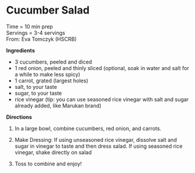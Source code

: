 Cucumber Salad
====

Time = 10 min prep \
Servings = 3-4 servings \
From: Eva Tomczyk (HSCRB)

**Ingredients**

- 3 cucumbers, peeled and diced
- 1 red onion, peeled and thinly sliced (optional, soak in water and salt for a while to make less spicy)
- 1 carrot, grated (largest holes)
- salt, to your taste
- sugar, to your taste
- rice vinegar (tip: you can use seasoned rice vinegar with salt and sugar already added, like Marukan brand)

**Directions**

1. In a large bowl, combine cucumbers, red onion, and carrots. 

2. Make Dressing: If using unseasoned rice vinegar, dissolve salt and sugar in vinegar to taste and then dress salad. If using seasoned rice vinegar, shake directly on salad 

3. Toss to combine and enjoy! 
